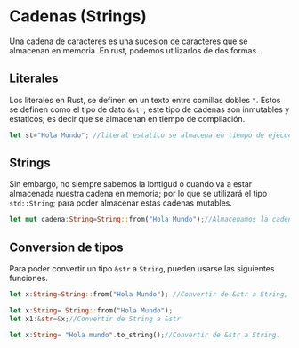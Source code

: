 # Cadenas (Strings)

Una cadena de caracteres es una sucesion de caracteres que se almacenan en memoria. En rust, podemos utilizarlos de dos formas.

## Literales

Los literales en Rust, se definen en un texto entre comillas dobles ```"```. Estos se definen como el tipo de dato ```&str```; este tipo de cadenas son inmutables y estaticos; es decir que se almacenan en tiempo de compilación.

```rust
let st="Hola Mundo"; //literal estatico se almacena en tiempo de ejecucion.
```

## Strings

Sin embargo, no siempre sabemos la lontigud o cuando va a estar almacenada nuestra cadena en memoria; por lo que se utilizará el tipo ```std::String```; para poder almacenar estas cadenas mutables.

```rust
let mut cadena:String=String::from("Hola Mundo");//Almacenamos la cadena "Hola mundo como mutable"
```

## Conversion de tipos

Para poder convertir un tipo ```&str``` a ```String```, pueden usarse las siguientes funciones.

```rust
let x:String=String::from("Hola Mundo"); //Convertir de &str a String, creando una nueva cadena.
```

```rust
let x:String= String::from("Hola Mundo");
let x1:&str=&x;//Convertir de String a &str
```

```rust
let x:String= "Hola mundo".to_string();//Convertir de &str a String.
```
